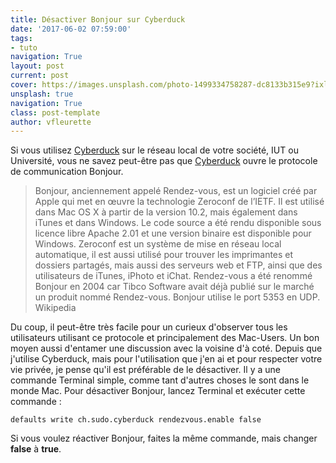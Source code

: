 ```yaml
---
title: Désactiver Bonjour sur Cyberduck
date: '2017-06-02 07:59:00'
tags:
- tuto
navigation: True
layout: post
current: post
cover: https://images.unsplash.com/photo-1499334758287-dc8133b315e9?ixlib=rb-0.3.5&q=80&fm=jpg&crop=entropy&cs=tinysrgb&w=1080&fit=max&s=5dfb14263dc692c03304fc9a6e406f8b
unsplash: true
navigation: True
class: post-template
author: vfleurette
---
```


Si vous utilisez [Cyberduck](https://cyberduck.io/) sur le réseau local de votre société, IUT ou Université, vous ne savez peut-être pas que [Cyberduck](https://cyberduck.io/) ouvre le protocole de communication Bonjour.

> Bonjour, anciennement appelé Rendez-vous, est un logiciel créé par Apple qui met en œuvre la technologie Zeroconf de l’IETF. Il est utilisé dans Mac OS X à partir de la version 10.2, mais également dans iTunes et dans Windows.
> Le code source a été rendu disponible sous licence libre Apache 2.01 et une version binaire est disponible pour Windows.
> Zeroconf est un système de mise en réseau local automatique, il est aussi utilisé pour trouver les imprimantes et dossiers partagés, mais aussi des serveurs web et FTP, ainsi que des utilisateurs de iTunes, iPhoto et iChat.
> Rendez-vous a été renommé Bonjour en 2004 car Tibco Software avait déjà publié sur le marché un produit nommé Rendez-vous.
> Bonjour utilise le port 5353 en UDP.
> Wikipedia

Du coup, il peut-être très facile pour un curieux d'observer tous les utilisateurs utilisant ce protocole et principalement des Mac-Users. Un bon moyen aussi d'entamer une discussion avec la voisine d'à coté. Depuis que j'utilise Cyberduck, mais pour l'utilisation que j'en ai et pour respecter votre vie privée, je pense qu'il est préférable de le désactiver. Il y a une commande Terminal simple, comme tant d'autres choses le sont dans le monde Mac. Pour désactiver Bonjour, lancez Terminal et exécuter cette commande :

    defaults write ch.sudo.cyberduck rendezvous.enable false

Si vous voulez réactiver Bonjour, faites la même commande, mais changer **false** à **true**.